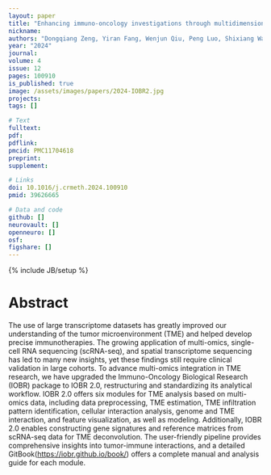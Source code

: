 ```yaml
---
layout: paper
title: "Enhancing immuno-oncology investigations through multidimensional decoding of tumor microenvironment with IOBR 2.0​"
nickname: 
authors: "Dongqiang Zeng, Yiran Fang, Wenjun Qiu, Peng Luo, Shixiang Wang, Rongfang Shen, Wenchao Gu, Xiatong Huang, Qianqian Mao, Gaofeng Wang, Yonghong Lai, Guangda Rong, Xi Xu, Min Shi, Zuqiang Wu, Guangchuang Yu, Wangjun Liao​"
year: "2024" 
journal:
volume: 4
issue: 12
pages: 100910
is_published: true
image: /assets/images/papers/2024-IOBR2.jpg
projects:
tags: []

# Text
fulltext:
pdf:
pdflink:
pmcid: PMC11704618
preprint:
supplement:

# Links
doi: 10.1016/j.crmeth.2024.100910
pmid: 39626665

# Data and code
github: []
neurovault: []
openneuro: []
osf:
figshare: []
---
```

{% include JB/setup %}

# Abstract

The use of large transcriptome datasets has greatly improved our understanding of the tumor microenvironment (TME) and helped develop precise immunotherapies. The growing application of multi-omics, single-cell RNA sequencing (scRNA-seq), and spatial transcriptome sequencing has led to many new insights, yet these findings still require clinical validation in large cohorts. To advance multi-omics integration in TME research, we have upgraded the Immuno-Oncology Biological Research (IOBR) package to IOBR 2.0, restructuring and standardizing its analytical workflow. IOBR 2.0 offers six modules for TME analysis based on multi-omics data, including data preprocessing, TME estimation, TME infiltration pattern identification, cellular interaction analysis, genome and TME interaction, and feature visualization, as well as modeling. Additionally, IOBR 2.0 enables constructing gene signatures and reference matrices from scRNA-seq data for TME deconvolution. The user-friendly pipeline provides comprehensive insights into tumor-immune interactions, and a detailed GitBook(https://iobr.github.io/book/) offers a complete manual and analysis guide for each module.
